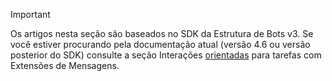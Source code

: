 > [!Important]
> Os artigos nesta seção são baseados no SDK da Estrutura de Bots v3. Se você estiver procurando pela documentação atual (versão 4.6 ou versão posterior do SDK) consulte a seção Interações [orientadas](~/messaging-extensions/what-are-messaging-extensions.md) para tarefas com Extensões de Mensagens.
